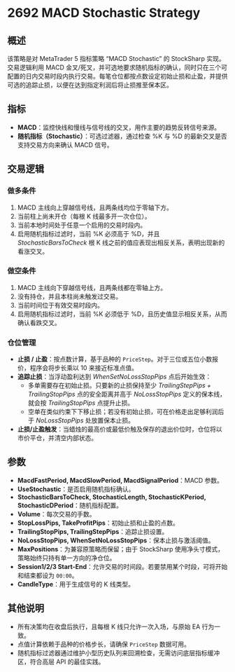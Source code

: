 # 2692 MACD Stochastic Strategy

## 概述
该策略是对 MetaTrader 5 指标策略 “MACD Stochastic” 的 StockSharp 实现。交易逻辑利用 MACD 金叉/死叉，并可选地要求随机指标的确认，同时只在三个可配置的日内交易时段内执行交易。每笔仓位都按点数设定初始止损和止盈，并提供可选的追踪止损，以便在达到指定利润后将止损推至保本区。

## 指标
- **MACD**：监控快线和慢线与信号线的交叉，用作主要的趋势反转信号来源。
- **随机指标（Stochastic）**：可选过滤器，通过检查 %K 与 %D 的最新交叉是否支持交易方向来确认 MACD 信号。

## 交易逻辑
### 做多条件
1. MACD 主线向上穿越信号线，且两条线均位于零轴下方。
2. 当前柱上尚未开仓（每根 K 线最多开一次仓位）。
3. 当前本地时间处于任意一个启用的交易时段内。
4. 启用随机指标过滤时，当前 %K 必须高于 %D，并且 *StochasticBarsToCheck* 根 K 线之前的值应表现出相反关系，表明出现新的看涨交叉。

### 做空条件
1. MACD 主线向下穿越信号线，且两条线都在零轴上方。
2. 没有持仓，并且本柱尚未触发过交易。
3. 当前时间位于有效交易时段内。
4. 启用随机指标过滤时，当前 %K 必须低于 %D，且历史值显示相反关系，从而确认看跌交叉。

### 仓位管理
- **止损 / 止盈**：按点数计算，基于品种的 `PriceStep`。对于三位或五位小数报价，程序会将步长乘以 10 来接近标准点值。
- **追踪止损**：当浮动盈利达到 *WhenSetNoLossStopPips* 点后开始生效：
  - 多单需要存在初始止损。只要新的止损保持至少 *TrailingStepPips + TrailingStopPips* 点的安全距离并高于 *NoLossStopPips* 定义的保本线，就会按 *TrailingStopPips* 点提升止损。
  - 空单在类似约束下下移止损；若没有初始止损，可在价格走出足够利润后于 *NoLossStopPips* 处放置保本止损。
- **止损/止盈触发**：当蜡烛的最高价或最低价触及保存的退出价位时，仓位将以市价平仓，并清空内部状态。

## 参数
- **MacdFastPeriod, MacdSlowPeriod, MacdSignalPeriod**：MACD 参数。
- **UseStochastic**：是否启用随机指标确认。
- **StochasticBarsToCheck, StochasticLength, StochasticKPeriod, StochasticDPeriod**：随机指标配置。
- **Volume**：每次交易的手数。
- **StopLossPips, TakeProfitPips**：初始止损和止盈的点数。
- **TrailingStopPips, TrailingStepPips**：追踪止损设置。
- **NoLossStopPips, WhenSetNoLossStopPips**：保本止损与激活阈值。
- **MaxPositions**：为兼容原策略而保留；由于 StockSharp 使用净头寸模式，策略始终只持有单一方向的净仓位。
- **Session1/2/3 Start-End**：允许交易的时间段。若要禁用某个时段，可将开始和结束都设为 `00:00`。
- **CandleType**：用于生成信号的 K 线类型。

## 其他说明
- 所有决策均在收盘后执行，且每根 K 线只允许一次入场，与原始 EA 行为一致。
- 点值计算依赖于品种的价格步长，请确保 `PriceStep` 数据可用。
- 随机指标过滤器通过维护小型历史队列来回溯检查，无需访问底层指标缓冲区，符合高层 API 的最佳实践。
